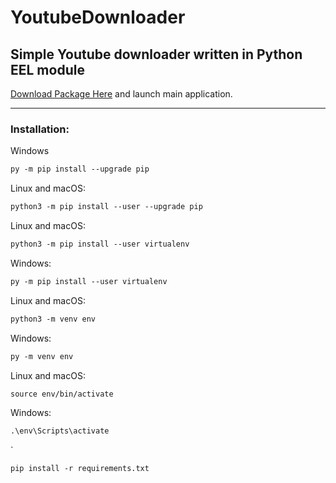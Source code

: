 # YoutubeDownloader

## Simple Youtube downloader written in Python EEL module

<a href="https://drive.google.com/uc?id=1XXAOtmYxNjGAF92ditKVS_tJGQW1OQy4&export=download">Download Package Here</a> and launch main application.

---

### Installation:

Windows

```html
py -m pip install --upgrade pip
```

Linux and macOS:

```html
python3 -m pip install --user --upgrade pip
```

Linux and macOS:

```html
python3 -m pip install --user virtualenv
```

Windows:

```html
py -m pip install --user virtualenv
```

Linux and macOS:

```html
python3 -m venv env
```

Windows:

```html
py -m venv env
```

Linux and macOS:

```html
source env/bin/activate
```

Windows:

```html
.\env\Scripts\activate
```

`

```html
pip install -r requirements.txt
```
